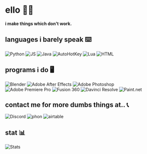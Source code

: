 # ello 👨‍🦲

**i make things which don't work.**

## languages i barely speak ⌨️

![Python](https://img.shields.io/badge/-Python-blue?style=for-the-badge&logo=Python&logoColor=white)
![JS](https://img.shields.io/badge/-Javascript-yellow?style=for-the-badge&logo=Javascript&logoColor=white) 
![Java](https://img.shields.io/badge/-Java-c42e23?style=for-the-badge&logo=Java&logoColor=white) 
![AutoHotKey](https://img.shields.io/badge/-AutoHotKey-258520?style=for-the-badge&logo=AutoHotKey&logoColor=white) 
![Lua](https://img.shields.io/badge/-Lua-210db8?style=for-the-badge&logo=Lua&logoColor=white)
![HTML](https://img.shields.io/badge/-HTML-d63d0f?style=for-the-badge&logo=HTML5&logoColor=white)

## programs i do 🖥️

![Blender](https://img.shields.io/badge/-Blender-orange?style=for-the-badge&logo=Blender&logoColor=white)
![Adobe After Effects](https://img.shields.io/badge/After%20Effects-7878d6?style=for-the-badge&logo=Adobe%20After%20Effects&logoColor=white)
![Adobe Photoshop](https://img.shields.io/badge/photoshop-%232c8dd4?style=for-the-badge&logo=adobe%20photoshop&logoColor=white)
![Adobe Premiere Pro](https://img.shields.io/badge/Premiere%20Pro-7f39c4?style=for-the-badge&logo=Adobe%20Premiere%20Pro&logoColor=white)
![Fusion 360](https://img.shields.io/badge/Fusion%20360-d18e2a?style=for-the-badge&logo=Autodesk&logoColor=white)
![Davinci Resolve](https://img.shields.io/badge/Davinci%20Resolve-9e1c27?style=for-the-badge&logo=Neo4J&logoColor=white) <!-- I couldn't find real not fake davinci resolve logo so i stole Neo4js -->
![Paint.net](https://img.shields.io/badge/Paint.net-2250ab?style=for-the-badge&logo=Rainmeter&logoColor=white) <!-- paint.nert!!!!! -->

## contact me for more dumbs things at.. 📞

![Discord](https://img.shields.io/badge/-Asptu%230003-7289DA?style=for-the-badge&logo=Discord&logoColor=white&link=http://discord.com/app)
![phon](https://img.shields.io/badge/-89548934989844466346ee_(phone)-2d2d2e?style=for-the-badge&logo=AlloCiné&logoColor=white&link=https://xn--n3h.neocities.org/)
![airtable](https://img.shields.io/badge/-e69a37?style=for-the-badge&logo=Airtable&logoColor=white&link=https://au.pcmag.com/old-collaboration/49221/airtable)
## stat 📊
    
![Stats](https://github-readme-stats.vercel.app/api/top-langs/?username=asptu&layout=compact&bg_color=0,0a0e12,151a21&title_color=F0F6FC&text_color=F0F6FC&hide_border=true)
